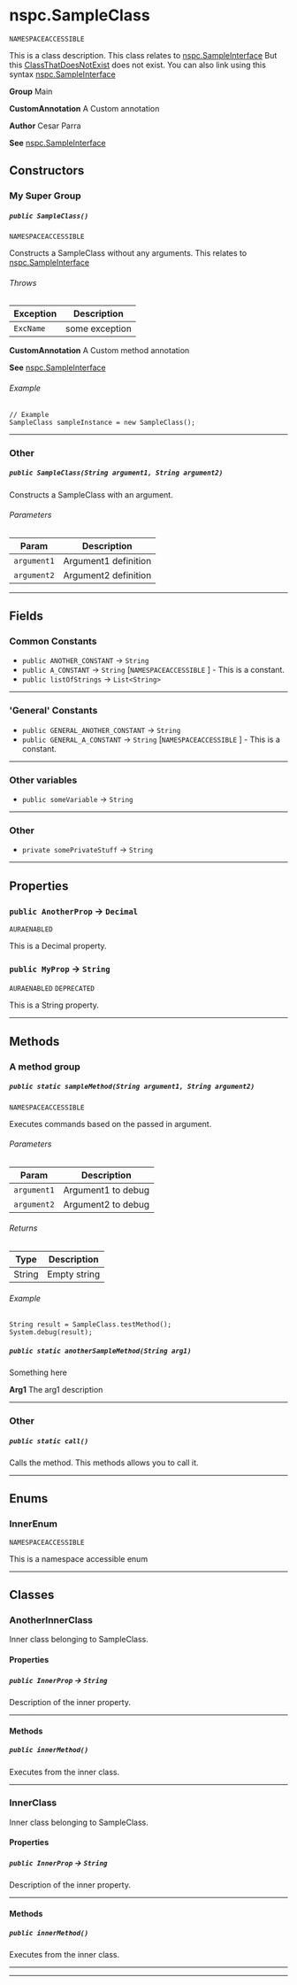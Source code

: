 # nspc.SampleClass

`NAMESPACEACCESSIBLE`

This is a class description. This class relates to [nspc.SampleInterface](types/Sample-Interfaces/nspc.SampleInterface.md)
             But this [ClassThatDoesNotExist](ClassThatDoesNotExist) does not exist.
             You can also link using this syntax [nspc.SampleInterface](types/Sample-Interfaces/nspc.SampleInterface.md)


**Group** Main


**CustomAnnotation** A Custom annotation


**Author** Cesar Parra


**See** [nspc.SampleInterface](types/Sample-Interfaces/nspc.SampleInterface.md)

## Constructors
### My Super Group
##### `public SampleClass()`

`NAMESPACEACCESSIBLE`

Constructs a SampleClass without any arguments. This relates to [nspc.SampleInterface](types/Sample-Interfaces/nspc.SampleInterface.md)

###### Throws

|Exception|Description|
|---|---|
|`ExcName`|some exception|


**CustomAnnotation** A Custom method annotation


**See** [nspc.SampleInterface](types/Sample-Interfaces/nspc.SampleInterface.md)

###### Example
```apex
// Example
SampleClass sampleInstance = new SampleClass();
```


---
### Other
##### `public SampleClass(String argument1, String argument2)`

Constructs a SampleClass with an argument.

###### Parameters

|Param|Description|
|---|---|
|`argument1`|Argument1 definition|
|`argument2`|Argument2 definition|

---
## Fields
### Common Constants

* `public ANOTHER_CONSTANT` → `String` 
* `public A_CONSTANT` → `String` [`NAMESPACEACCESSIBLE` ]  - This is a constant.
* `public listOfStrings` → `List<String>` 
---
### 'General' Constants

* `public GENERAL_ANOTHER_CONSTANT` → `String` 
* `public GENERAL_A_CONSTANT` → `String` [`NAMESPACEACCESSIBLE` ]  - This is a constant.
---
### Other variables

* `public someVariable` → `String` 
---
### Other

* `private somePrivateStuff` → `String` 
---
## Properties

### `public AnotherProp` → `Decimal`

`AURAENABLED` 

This is a Decimal property.

### `public MyProp` → `String`

`AURAENABLED` 
`DEPRECATED` 

This is a String property.

---
## Methods
### A method group
##### `public static sampleMethod(String argument1, String argument2)`

`NAMESPACEACCESSIBLE`

Executes commands based on the passed in argument.

###### Parameters

|Param|Description|
|---|---|
|`argument1`|Argument1 to debug|
|`argument2`|Argument2 to debug|

###### Returns

|Type|Description|
|---|---|
|String|Empty string|

###### Example
```apex
String result = SampleClass.testMethod();
System.debug(result);
```


##### `public static anotherSampleMethod(String arg1)`

Something here


**Arg1** The arg1 description

---
### Other
##### `public static call()`

Calls the method. This methods allows you to call it.

---
## Enums
### InnerEnum

`NAMESPACEACCESSIBLE`

This is a namespace accessible enum


---
## Classes
### AnotherInnerClass

Inner class belonging to SampleClass.

#### Properties

##### `public InnerProp` → `String`


Description of the inner property.

---
#### Methods
##### `public innerMethod()`

Executes from the inner class.

---

### InnerClass

Inner class belonging to SampleClass.

#### Properties

##### `public InnerProp` → `String`


Description of the inner property.

---
#### Methods
##### `public innerMethod()`

Executes from the inner class.

---

---

